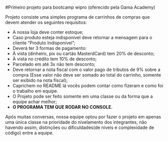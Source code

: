 #Primeiro projeto para bootcamp wipro (oferecido pela Gama Academy)

Projeto consiste uma simples programa de carrinhos de compras que devem atender os seguintes requisitos:

- A nossa loja deve conter estoque;
- Caso produto esteja indisponível deve retornar a mensagem para o cliente “Produto Indisponível”;
- Deverá ter 3 formas de pagamento:
- À vista (dinheiro, pix ou cartão MasterdCard) tem 20% de desconto;
- À vista no crédito tem 10% de desconto;
- Parcelado em até 3x não tem desconto;
- Deve retornar a nota fiscal com o valor pago de tributos de 9% sobre a compra (Esse valor não deve ser
  somado ao total do carrinho, somente ser exibido na nota fiscal);
- Caprichem no README lá vocês podem contar como fizeram e como foi o trabalho em equipe.
- O Projeto pode ser feito somente em uma classe ou da forma que a equipe achar melhor;
- **O PROGRAMA TEM QUE RODAR NO CONSOLE.** 


Após muitas conversas, nossa equipe optou por fazer o projeto em apenas uma única classe na prioridade do nivelamento dos integrantes, não havendo assim, distinções ou dificuldades(de níveis e complexidade de código) entre a equipe.




